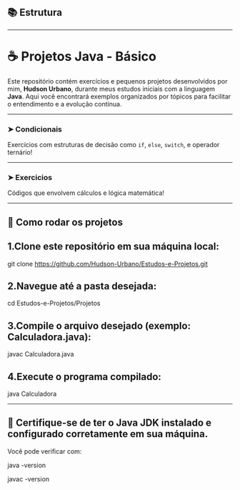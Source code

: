 
## 📚 Estrutura

---

# ☕ Projetos Java - Básico

Este repositório contém exercícios e pequenos projetos desenvolvidos por mim, **Hudson Urbano**, durante meus estudos iniciais com a linguagem **Java**. Aqui você encontrará exemplos organizados por tópicos para facilitar o entendimento e a evolução contínua.

---

### ➤ Condicionais
Exercícios com estruturas de decisão como `if`, `else`, `switch`, e operador ternário!

---

### ➤ Exercicios
Códigos que envolvem cálculos e lógica matemática!


---

## 🚀 Como rodar os projetos

## 1.Clone este repositório em sua máquina local:

git clone https://github.com/Hudson-Urbano/Estudos-e-Projetos.git

## 2.Navegue até a pasta desejada:

cd Estudos-e-Projetos/Projetos

## 3.Compile o arquivo desejado (exemplo: Calculadora.java):

javac Calculadora.java

## 4.Execute o programa compilado:

java Calculadora

---

## 📌 Certifique-se de ter o Java JDK instalado e configurado corretamente em sua máquina.

Você pode verificar com:

java -version

javac -version
